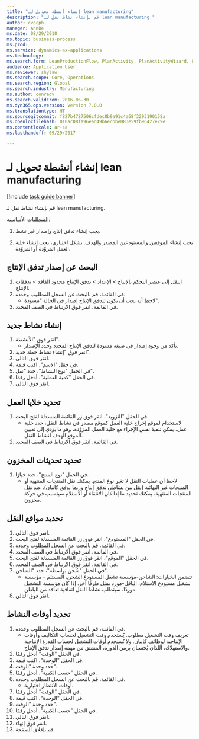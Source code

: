 ```yaml
--- 
title: "إنشاء أنشطة تحويل لـ lean manufacturing"
description: "قم بإنشاء نشاط نقل لـ lean manufacturing."
author: cvocph
manager: AnnBe
ms.date: 08/29/2018
ms.topic: business-process
ms.prod: 
ms.service: dynamics-ax-applications
ms.technology: 
ms.search.form: LeanProductionFlow, PlanActivity, PlanActivityWizard, LeanWorkCellLookup, InventLocationIdLookup
audience: Application User
ms.reviewer: shylaw
ms.search.scope: Core, Operations
ms.search.region: Global
ms.search.industry: Manufacturing
ms.author: conradv
ms.search.validFrom: 2016-06-30
ms.dyn365.ops.version: Version 7.0.0
ms.translationtype: HT
ms.sourcegitcommit: f827b4787506cfdec8b9a91c4a68f3293190158a
ms.openlocfilehash: 010ac08fa96ead49b6ecbbe083e59fb96427e29e
ms.contentlocale: ar-sa
ms.lasthandoff: 09/29/2017

---
```

# <a name="create-transfer-activities-for-lean-manufacturing"></a>إنشاء أنشطة تحويل لـ lean manufacturing

[!include [task guide banner](../../includes/task-guide-banner.md)]

قم بإنشاء نشاط نقل لـ lean manufacturing. 

المتطلبات الأساسية: 

1. يجب إنشاء تدفق إنتاج وإصدار غير نشط.

2. يجب إنشاء الموقعين والمستودعين المصدر والهدف. بشكل اختياري، يجب إنشاء خلية العمل المزوِّدة أو المزوَّدة.


## <a name="find-the-production-flow-version"></a>البحث عن إصدار تدفق الإنتاج
1. انتقل إلى عنصر التحكم بالإنتاج > الإعداد > تدفق الإنتاج محدود الفاقد > تدفقات الإنتاج.
2. في القائمة، قم بالبحث عن السجل المطلوب وحدده.
    * لاحظ أنه يجب أن يكون لتدفق الإنتاج إصدار في الحالة "مسودة".  
3. في القائمة، انقر فوق الارتباط في الصف المحدد.

## <a name="create-a-new-activity"></a>إنشاء نشاط جديد
1. انقر فوق "الأنشطة".
    * تأكد من وجود إصدار في صيغة مسودة لتدفق الإنتاج المحدد وحدد الإصدار.  
2. انقر فوق "إنشاء نشاط خطة جديد".
3. انقر فوق التالي.
4. في حقل "الاسم"، اكتب قيمة.
5. في الحقل "نوع النشاط"، حدد "نقل".
6. في الحقل "كمية العملية"، أدخل رقمًا.
7. انقر فوق التالي.

## <a name="select-the-work-cells"></a>تحديد خلايا العمل
1. في الحقل "التزويد"، انقر فوق زر القائمة المنسدلة لفتح البحث.
    * لاستخدام لموقع إخراج خلية العمل كموقع مصدر في نشاط النقل، حدد خلية عمل. يمكن تنفيذ نفس الإجراء مع خلية العمل المزوَّدة، وهو ما يؤدي إلى تعيين الموقع الهدف لنشاط النقل.  
2. في القائمة، انقر فوق الارتباط في الصف المحدد.

## <a name="define-the-inventory-updates"></a>تحديد تحديثات المخزون
1. في الحقل "نوع المنتج‬"، حدد خيارًا.
    * لاحظ أن عمليات النقل لا تغير نوع المنتج. يمكنك نقل المنتجات المنتهية أو المنتجات غير النهائية (نقل بين نشاطي تدفق إنتاج وربما تدفق كانبان).     عند نقل المنتجات المنتهية، يمكنك تحديد ما إذا كان الانتقاء أو الاستلام سيتسبب في حركة مخزون.  

## <a name="define-the-transfer-locations"></a>تحديد مواقع النقل
1. انقر فوق التالي.
2. في الحقل "المستودع"، انقر فوق زر القائمة المنسدلة لفتح البحث.
3. في القائمة، قم بالبحث عن السجل المطلوب وحدده.
4. في القائمة، انقر فوق الارتباط في الصف المحدد.
5. في الحقل "الموقع"، انقر فوق زر القائمة المنسدلة لفتح البحث.
6. في القائمة، انقر فوق الارتباط في الصف المحدد.
7. في الحقل "شُحن بواسطة"، حدد "الشاحن".
    * تتضمن الخيارات: الشاحن-مؤسسة تشغل المستودع الشحن، المستلم - مؤسسة تشغيل مستودع الاستلام، الناقل-مورد يمثل طرفًا آخر. إذا كان مؤسسة التشغيل موردًا، سيتطلب نشاط النقل اتفاقية تعاقد من الباطن.  
8. انقر فوق التالي.

## <a name="define-the-activity-times"></a>تحديد أوقات النشاط
1. في القائمة، قم بالبحث عن السجل المطلوب وحدده.
    * تعريف وقت التشغيل مطلوب. يُستخدم وقت التشغيل لحساب التكاليف وأوقات الإنتاجية لوظائف كانبان. ولا تُستخدم أوقات التشغيل لحساب القدرة الإنتاجية والاستهلاك، اللذان يُحسبان بزمن الدورة، المشتق من مهمة إصدار تدفق الإنتاج.  
2. في الحقل "الوقت" أدخل رقمًا.
3. في الحقل "الوحدة"، اكتب قيمة.
4. حدد وحدة "الوقت".
5. في الحقل "حسب الكمية"، أدخل رقمًا.
6. في القائمة، قم بالبحث عن السجل المطلوب وحدده.
    * أوقات الانتظار اختيارية.  
7. في الحقل "الوقت" أدخل رقمًا.
8. في الحقل "الوحدة"، اكتب قيمة.
9. حدد وحدة "الوقت".
10. في الحقل "حسب الكمية"، أدخل رقمًا.
11. انقر فوق التالي.
12. انقر فوق إنهاء.
13. قم بإغلاق الصفحة.


